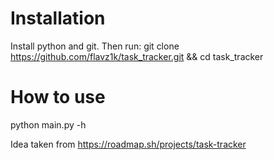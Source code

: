 # Installation
Install python and git.
Then run:
git clone https://github.com/flavz1k/task_tracker.git && cd task_tracker

# How to use
python main.py -h

Idea taken from https://roadmap.sh/projects/task-tracker
